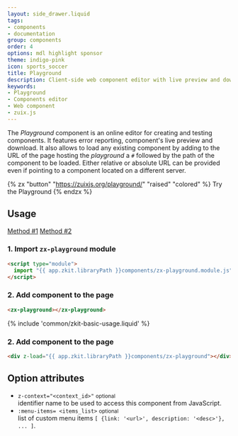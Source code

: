 ```yaml
---
layout: side_drawer.liquid
tags:
- components
- documentation
group: components
order: 4
options: mdl highlight sponsor
theme: indigo-pink
icon: sports_soccer
title: Playground
description: Client-side web component editor with live preview and download functionality.  
keywords:
- Playground
- Components editor
- Web component
- zuix.js
---
```



The *Playground* component is an online editor for creating and testing components.
It features error reporting, component's live preview and download.
It also allows to load any existing component by adding to the URL of the page hosting the *playground*
a `#` followed by the path of the component to be loaded. Either relative or absolute URL can be provided 
even if pointing to a component located on a different server.

{% zx "button" "https://zuixjs.org/playground/" "raised" "colored" %}
Try the Playground
{% endzx %}


## Usage

<div class="mdl-tabs mdl-js-tabs mdl-js-ripple-effect">
  <div class="mdl-tabs__tab-bar" layout="row top-left">
      <a href="#module" class="mdl-tabs__tab is-active">Method #1</a>
      <a href="#script" class="mdl-tabs__tab">Method #2</a>
  </div>
  <div class="mdl-tabs__panel is-active" id="module">

### 1. Import `zx-playground` module

```html
<script type="module">
  import "{{ app.zkit.libraryPath }}components/zx-playground.module.js";
</script>
```

### 2. Add component to the page

```html
<zx-playground></zx-playground>
```

  </div>
  <div class="mdl-tabs__panel" id="script">

{% include 'common/zkit-basic-usage.liquid' %}

### 2. Add component to the page

```html
<div z-load="{{ app.zkit.libraryPath }}components/zx-playground"></div>
```

  </div>
</div>


## Option attributes

- `z-context="<context_id>"` <small>optional</small>  
  identifier name to be used to access this component from JavaScript.
- `:menu-items= <items_list>` <small>optional</small>  
  list of custom menu items `[ {link: '<url>', description: '<desc>'}, ... ]`.
